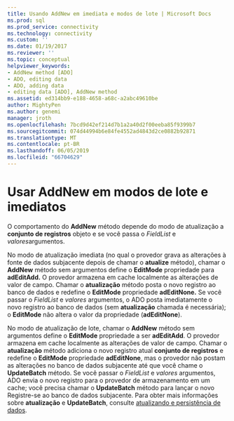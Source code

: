 ```yaml
---
title: Usando AddNew em imediata e modos de lote | Microsoft Docs
ms.prod: sql
ms.prod_service: connectivity
ms.technology: connectivity
ms.custom: ''
ms.date: 01/19/2017
ms.reviewer: ''
ms.topic: conceptual
helpviewer_keywords:
- AddNew method [ADO]
- ADO, editing data
- ADO, adding data
- editing data [ADO], AddNew method
ms.assetid: ed314bb9-e188-4658-a68c-a2abc49610be
author: MightyPen
ms.author: genemi
manager: jroth
ms.openlocfilehash: 7bcd9d42ef214d7b1a2a40d2f00eeba85f9399b7
ms.sourcegitcommit: 074d44994b6e84fe4552ad4843d2ce0882b92871
ms.translationtype: MT
ms.contentlocale: pt-BR
ms.lasthandoff: 06/05/2019
ms.locfileid: "66704629"
---
```

# <a name="using-addnew-in-immediate-and-batch-modes"></a>Usar AddNew em modos de lote e imediatos
O comportamento do **AddNew** método depende do modo de atualização a **conjunto de registros** objeto e se você passa o *FieldList* e *valores*argumentos.  
  
 No modo de atualização imediata (no qual o provedor grava as alterações à fonte de dados subjacente depois de chamar o **atualize** método), chamar o **AddNew** método sem argumentos define o  **EditMode** propriedade para **adEditAdd.** O provedor armazena em cache localmente as alterações de valor de campo. Chamar o **atualização** método posta o novo registro ao banco de dados e redefine o **EditMode** propriedade **adEditNone.** Se você passar o *FieldList* e *valores* argumentos, o ADO posta imediatamente o novo registro ao banco de dados (sem **atualização** chamada é necessária); o **EditMode**  não altera o valor da propriedade (**adEditNone**).  
  
 No modo de atualização de lote, chamar o **AddNew** método sem argumentos define o **EditMode** propriedade a ser **adEditAdd**. O provedor armazena em cache localmente as alterações de valor de campo. Chamar o **atualização** método adiciona o novo registro atual **conjunto de registros** e redefine o **EditMode** propriedade **adEditNone**, mas o provedor não postam as alterações no banco de dados subjacente até que você chame o **UpdateBatch** método. Se você passar o *FieldList* e *valores* argumentos, ADO envia o novo registro para o provedor de armazenamento em um cache; você precisa chamar o **UpdateBatch** método para lançar o novo Registre-se ao banco de dados subjacente. Para obter mais informações sobre **atualização** e **UpdateBatch**, consulte [atualizando e persistência de dados](../../../ado/guide/data/updating-and-persisting-data.md).
